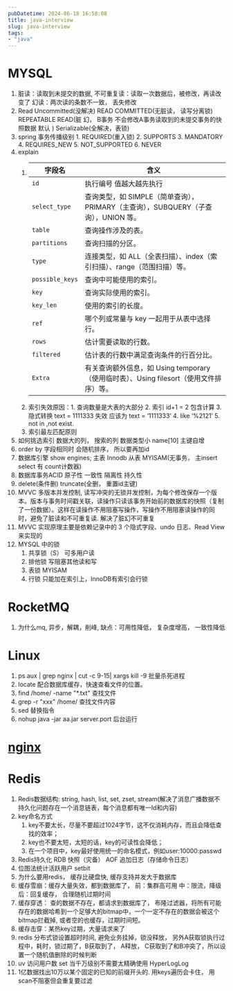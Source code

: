 ```yaml
---
pubDatetime: 2024-06-18 16:58:08
title: java-interview
slug: java-interview
tags:
- "java"
---
```


# MYSQL
1. 脏读：读取到未提交的数据, 不可重复读：读取一次数据后，被修改，再读改变了  幻读：两次读的条数不一致，   丢失修改
2. Read Uncommitted(没解决)  READ COMMITTED(无脏读， 读写分离锁) REPEATABLE READ(脏  幻， B事务 不会修改A事务读取到的未提交事务的快照数据   默认 )  Serializable(全解决，表锁) 
3. spring 事务传播级别 1. REQUIRED(重入锁) 2. SUPPORTS 3. MANDATORY 4. REQUIRES_NEW 5. NOT_SUPPORTED 6. NEVER
4. explain
   1. | 字段名        | 含义                                                         |
      |---------------|------------------------------------------------------------|
      | `id`          | 执行编号 值越大越先执行                                               |
      | `select_type` | 查询类型，如 SIMPLE（简单查询），PRIMARY（主查询），SUBQUERY（子查询），UNION 等。    |
      | `table`       | 查询操作涉及的表。                                                  |
      | `partitions`  | 查询扫描的分区。                                                   |
      | `type`        | 连接类型，如 ALL（全表扫描）、index（索引扫描）、range（范围扫描）等。                 |
      | `possible_keys` | 查询中可能使用的索引。                                                |
      | `key`         | 查询实际使用的索引。                                                 |
      | `key_len`     | 使用的索引的长度。                                                  |
      | `ref`         | 哪个列或常量与 key 一起用于从表中选择行。                                    |
      | `rows`        | 估计需要读取的行数。                                                 |
      | `filtered`    | 估计表的行数中满足查询条件的行百分比。                                        |
      | `Extra`       | 有关查询额外信息，如 Using temporary（使用临时表）、Using filesort（使用文件排序）等。 |
   2.  索引失效原因：1. 查询数量是大表的大部分 2. 索引 id+1 = 2 包含计算 3. 隐式转换 text = 1111333 失效 应该为 text = ‘1111333’ 4. like ‘%2121’ 5. not in ,not exist.
   3. 索引最左匹配原则
3. 如何挑选索引 数据大的列， 搜索的列 数据类型小 name[10]  主键自增
4. order by 字段相同时 会随机排序， 所以要再加id  
5. 数据库引擎  show engines;  主表 Innodb  从表 MYISAM(无事务， 主insert  select 有 count计数器)
6. 数据库事务ACID 原子性 一致性 隔离性 持久性
7. delete(条件删)  truncate(全删， 重置id主键) 
8. MVVC  多版本并发控制, 读写冲突的无锁并发控制，为每个修改保存一个版本。版本与事务时间戳关联，读操作只读该事务开始前的数据库的快照（复制了一份数据）。这样在读操作不用阻塞写操作，写操作不用阻塞读操作的同时，避免了脏读和不可重复读. 解决了脏幻不可重复
9. MVVC  实现原理主要是依赖记录中的 3 个隐式字段、undo 日志、Read View 来实现的 
10. MYSQL 中的锁
    1. 共享锁（S） 可多用户读
    2. 排他锁 写阻塞其他读和写
    3. 表锁 MYISAM
    4. 行锁 只能加在索引上，InnoDB有索引会行锁

# RocketMQ
1. 为什么mq, 异步，解耦，削峰, 缺点：可用性降低， 复杂度增高， 一致性降低


# Linux
1. ps aux | grep nginx | cut -c 9-15| xargs kill -9  批量杀死进程
2. locate  配合数据库缓存，快速查看文件的位置。
3. find /home/ -name "*.txt"  查找文件
4. grep -r "xxx" /home/  查找文件内容
5. sed 替换指令
6. nohup java -jar  aa.jar server.port  后台运行

# [nginx](https://malanxi.top/note/nginx/)


# Redis
1. Redis数据结构: string, hash, list, set, zset, stream(解决了消息广播数据不持久化问题存在一个消息链表，每个消息都有唯一Id和内容)
2. key命名方式
   1. key不要太长，尽量不要超过1024字节，这不仅消耗内存，而且会降低查找的效率；
   2. key也不要太短，太短的话，key的可读性会降低；
   3. 在一个项目中，key最好使用统一的命名模式，例如user:10000:passwd
3. Redis持久化  RDB 快照（灾备）  AOF 追加日志（存储命令日志）
4. 位图法统计活跃用户 setbit
5. 为什么要用redis， 缓存比硬盘快, 缓存支持并发大于数据库
6. 缓存雪崩：缓存大量失效，都到数据库了， 前：集群高可用  中：限流，降级 后：回复缓存， 合理随机过期时间
7. 缓存穿透： 查的数据不存在，都请求到数据库了， 布隆过滤器，将所有可能存在的数据哈希到一个足够大的bitmap中，一个一定不存在的数据会被这个bitmap拦截掉, 或者空的也缓存，过期时间短。
8. 缓存击穿：某热key过期，大量请求来了
9. redis 分布式锁设置超时时间, 避免业务挂掉，锁没释放， 另外A获取锁执行过程中，耗时，锁过期了，B获取到了， A释放， C获取到了和B冲突了，所以设置一个随机值删除的时候判断
10. uv 访问用户数 set 当千万级别不需要太精确使用 HyperLogLog
11. 1亿数据找出10万以某个固定的已知的前缀开头的. 用keys遍历会卡住， 用scan不阻塞但会重复要过滤